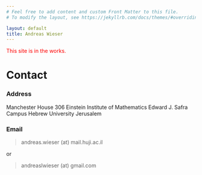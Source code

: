```yaml
---
# Feel free to add content and custom Front Matter to this file.
# To modify the layout, see https://jekyllrb.com/docs/themes/#overriding-theme-defaults

layout: default
title: Andreas Wieser
---
```


<p style="color:red">
This site is in the works.
</p>

# Contact

### Address

Manchester House 306
Einstein Institute of Mathematics
Edward J. Safra Campus
Hebrew University Jerusalem

### Email

> andreas.wieser (at) mail.huji.ac.il

or

> andreaslwieser (at) gmail.com



